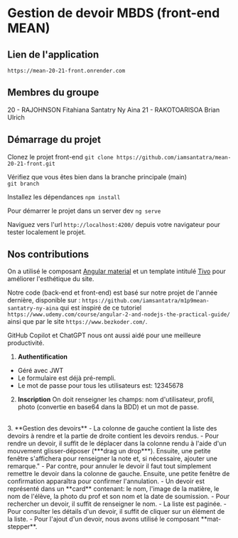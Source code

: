 # Gestion de devoir MBDS (front-end MEAN)

## Lien de l'application 
`https://mean-20-21-front.onrender.com`

## Membres du groupe

20 - RAJOHNSON Fitahiana Santatry Ny Aina 
21 - RAKOTOARISOA Brian Ulrich

## Démarrage du projet

Clonez le projet front-end
`git clone https://github.com/iamsantatra/mean-20-21-front.git`

Vérifiez que vous êtes bien dans la branche principale (main)   
`git branch`

Installez les dépendances
`npm install`

Pour démarrer le projet dans un server dev
`ng serve`

Naviguez vers l'url `http://localhost:4200/` depuis votre navigateur pour tester localement le projet.

## Nos contributions

On a utilisé le composant [Angular material](https://material.angular.io/) et un template intitulé [Tivo](https://admin.pixelstrap.com/tivo/template/index.html) pour améliorer l'esthétique du site.

Notre code (back-end et front-end) est basé sur notre projet de l'année dernière, disponible sur : `https://github.com/iamsantatra/m1p9mean-santatry-ny-aina` qui est inspiré de ce tutoriel `https://www.udemy.com/course/angular-2-and-nodejs-the-practical-guide/` ainsi que par le site `https://www.bezkoder.com/`.

GitHub Copilot et ChatGPT nous ont aussi aidé pour une meilleure productivité.

1. **Authentification**
- Géré avec JWT
- Le formulaire est déjà pré-rempli. 
- Le mot de passe pour tous les utilisateurs est: 12345678

2. **Inscription**
On doit renseigner les champs: nom d'utilisateur, profil, photo (convertie en base64 dans la BDD) et un mot de passe.
<br/>
3. **Gestion des devoirs**
- La colonne de gauche contient la liste des devoirs à rendre et la partie de droite contient les devoirs rendus.
- Pour rendre un devoir, il suffit de le déplacer dans la colonne rendu à l'aide d'un mouvement  glisser-déposer (***drag un drop***). Ensuite, une petite fenêtre s'affichera pour renseigner la note et, si nécessaire, ajouter une remarque."
- Par contre, pour annuler le devoir il faut tout simplement remettre le devoir dans la colonne de gauche. Ensuite, une petite fenêtre de confirmation apparaîtra pour confirmer l'annulation.
- Un devoir est représenté dans un **card** contenant: le nom, l'image de la matière, le nom de l'élève, la photo du prof et son nom et la date de soumission.
- Pour rechercher un devoir, il suffit de renseigner le nom.
- La liste est paginée.
- Pour consulter les détails d'un devoir, il suffit de cliquer sur un élément de la liste.
- Pour l'ajout d'un devoir, nous avons utilisé le composant **mat-stepper**. 


